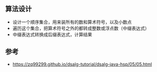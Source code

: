 ## 算法设计

* 设计一个顺序集合，用来装所有的数和算术符号，以及小数点
* 遍历这个集合，把算术符号之外的都转成整数或浮点数（中缀表达式）
* 中缀表达式转换成后缀表达式，计算结果

## 参考

* https://zq99299.github.io/dsalg-tutorial/dsalg-java-hsp/05/05.html